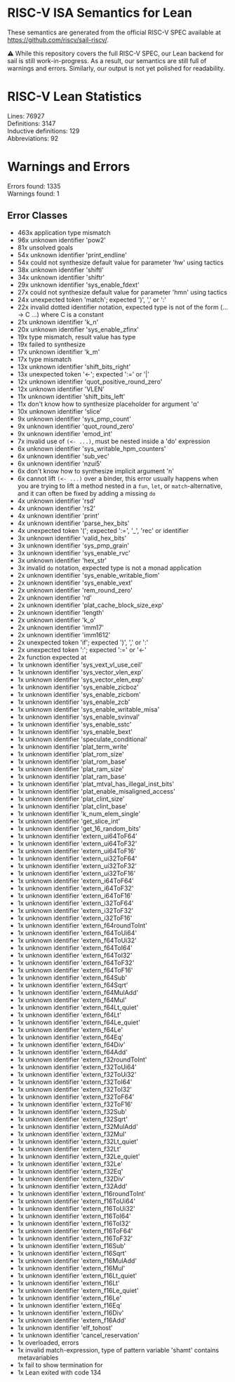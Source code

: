 # RISC-V ISA Semantics for Lean

These semantics are generated from the official RISC-V SPEC available at
https://github.com/riscv/sail-riscv/.

⚠️ While this repository covers the full RISC-V SPEC, our Lean backend for sail
is still work-in-progress. As a result, our semantics are still full of warnings
and errors. Similarly, our output is not yet polished for readability.
# RISC-V Lean Statistics

Lines: 76927  
Definitions: 3147  
Inductive definitions: 129  
Abbreviations: 92  

# Warnings and Errors

Errors found: 1335  
Warnings found: 1  

## Error Classes

- 463x application type mismatch
- 96x unknown identifier 'pow2'
- 81x unsolved goals
- 54x unknown identifier 'print_endline'
- 54x could not synthesize default value for parameter 'hw' using tactics
- 38x unknown identifier 'shiftl'
- 34x unknown identifier 'shiftr'
- 29x unknown identifier 'sys_enable_fdext'
- 27x could not synthesize default value for parameter 'hmn' using tactics
- 24x unexpected token 'match'; expected ')', ',' or ':'
- 22x invalid dotted identifier notation, expected type is not of the form (... → C ...) where C is a constant
- 21x unknown identifier 'k_n'
- 20x unknown identifier 'sys_enable_zfinx'
- 19x type mismatch, result value has type
- 19x failed to synthesize
- 17x unknown identifier 'k_m'
- 17x type mismatch
- 13x unknown identifier 'shift_bits_right'
- 13x unexpected token '←'; expected ':=' or '|'
- 12x unknown identifier 'quot_positive_round_zero'
- 12x unknown identifier 'VLEN'
- 11x unknown identifier 'shift_bits_left'
- 11x don't know how to synthesize placeholder for argument 'α'
- 10x unknown identifier 'slice'
- 9x unknown identifier 'sys_pmp_count'
- 9x unknown identifier 'quot_round_zero'
- 9x unknown identifier 'emod_int'
- 7x invalid use of `(<- ...)`, must be nested inside a 'do' expression
- 6x unknown identifier 'sys_writable_hpm_counters'
- 6x unknown identifier 'sub_vec'
- 6x unknown identifier 'nzui5'
- 6x don't know how to synthesize implicit argument 'n'
- 6x cannot lift `(<- ...)` over a binder, this error usually happens when you are trying to lift a method nested in a `fun`, `let`, or `match`-alternative, and it can often be fixed by adding a missing `do`
- 4x unknown identifier 'rsd'
- 4x unknown identifier 'rs2'
- 4x unknown identifier 'print'
- 4x unknown identifier 'parse_hex_bits'
- 4x unexpected token '('; expected ':=', '_', 'rec' or identifier
- 3x unknown identifier 'valid_hex_bits'
- 3x unknown identifier 'sys_pmp_grain'
- 3x unknown identifier 'sys_enable_rvc'
- 3x unknown identifier 'hex_str'
- 3x invalid `do` notation, expected type is not a monad application
- 2x unknown identifier 'sys_enable_writable_fiom'
- 2x unknown identifier 'sys_enable_vext'
- 2x unknown identifier 'rem_round_zero'
- 2x unknown identifier 'rd'
- 2x unknown identifier 'plat_cache_block_size_exp'
- 2x unknown identifier 'length'
- 2x unknown identifier 'k_o'
- 2x unknown identifier 'imm17'
- 2x unknown identifier 'imm1612'
- 2x unexpected token 'if'; expected ')', ',' or ':'
- 2x unexpected token ':'; expected ':=' or '←'
- 2x function expected at
- 1x unknown identifier 'sys_vext_vl_use_ceil'
- 1x unknown identifier 'sys_vector_vlen_exp'
- 1x unknown identifier 'sys_vector_elen_exp'
- 1x unknown identifier 'sys_enable_zicboz'
- 1x unknown identifier 'sys_enable_zicbom'
- 1x unknown identifier 'sys_enable_zcb'
- 1x unknown identifier 'sys_enable_writable_misa'
- 1x unknown identifier 'sys_enable_svinval'
- 1x unknown identifier 'sys_enable_sstc'
- 1x unknown identifier 'sys_enable_bext'
- 1x unknown identifier 'speculate_conditional'
- 1x unknown identifier 'plat_term_write'
- 1x unknown identifier 'plat_rom_size'
- 1x unknown identifier 'plat_rom_base'
- 1x unknown identifier 'plat_ram_size'
- 1x unknown identifier 'plat_ram_base'
- 1x unknown identifier 'plat_mtval_has_illegal_inst_bits'
- 1x unknown identifier 'plat_enable_misaligned_access'
- 1x unknown identifier 'plat_clint_size'
- 1x unknown identifier 'plat_clint_base'
- 1x unknown identifier 'k_num_elem_single'
- 1x unknown identifier 'get_slice_int'
- 1x unknown identifier 'get_16_random_bits'
- 1x unknown identifier 'extern_ui64ToF64'
- 1x unknown identifier 'extern_ui64ToF32'
- 1x unknown identifier 'extern_ui64ToF16'
- 1x unknown identifier 'extern_ui32ToF64'
- 1x unknown identifier 'extern_ui32ToF32'
- 1x unknown identifier 'extern_ui32ToF16'
- 1x unknown identifier 'extern_i64ToF64'
- 1x unknown identifier 'extern_i64ToF32'
- 1x unknown identifier 'extern_i64ToF16'
- 1x unknown identifier 'extern_i32ToF64'
- 1x unknown identifier 'extern_i32ToF32'
- 1x unknown identifier 'extern_i32ToF16'
- 1x unknown identifier 'extern_f64roundToInt'
- 1x unknown identifier 'extern_f64ToUi64'
- 1x unknown identifier 'extern_f64ToUi32'
- 1x unknown identifier 'extern_f64ToI64'
- 1x unknown identifier 'extern_f64ToI32'
- 1x unknown identifier 'extern_f64ToF32'
- 1x unknown identifier 'extern_f64ToF16'
- 1x unknown identifier 'extern_f64Sub'
- 1x unknown identifier 'extern_f64Sqrt'
- 1x unknown identifier 'extern_f64MulAdd'
- 1x unknown identifier 'extern_f64Mul'
- 1x unknown identifier 'extern_f64Lt_quiet'
- 1x unknown identifier 'extern_f64Lt'
- 1x unknown identifier 'extern_f64Le_quiet'
- 1x unknown identifier 'extern_f64Le'
- 1x unknown identifier 'extern_f64Eq'
- 1x unknown identifier 'extern_f64Div'
- 1x unknown identifier 'extern_f64Add'
- 1x unknown identifier 'extern_f32roundToInt'
- 1x unknown identifier 'extern_f32ToUi64'
- 1x unknown identifier 'extern_f32ToUi32'
- 1x unknown identifier 'extern_f32ToI64'
- 1x unknown identifier 'extern_f32ToI32'
- 1x unknown identifier 'extern_f32ToF64'
- 1x unknown identifier 'extern_f32ToF16'
- 1x unknown identifier 'extern_f32Sub'
- 1x unknown identifier 'extern_f32Sqrt'
- 1x unknown identifier 'extern_f32MulAdd'
- 1x unknown identifier 'extern_f32Mul'
- 1x unknown identifier 'extern_f32Lt_quiet'
- 1x unknown identifier 'extern_f32Lt'
- 1x unknown identifier 'extern_f32Le_quiet'
- 1x unknown identifier 'extern_f32Le'
- 1x unknown identifier 'extern_f32Eq'
- 1x unknown identifier 'extern_f32Div'
- 1x unknown identifier 'extern_f32Add'
- 1x unknown identifier 'extern_f16roundToInt'
- 1x unknown identifier 'extern_f16ToUi64'
- 1x unknown identifier 'extern_f16ToUi32'
- 1x unknown identifier 'extern_f16ToI64'
- 1x unknown identifier 'extern_f16ToI32'
- 1x unknown identifier 'extern_f16ToF64'
- 1x unknown identifier 'extern_f16ToF32'
- 1x unknown identifier 'extern_f16Sub'
- 1x unknown identifier 'extern_f16Sqrt'
- 1x unknown identifier 'extern_f16MulAdd'
- 1x unknown identifier 'extern_f16Mul'
- 1x unknown identifier 'extern_f16Lt_quiet'
- 1x unknown identifier 'extern_f16Lt'
- 1x unknown identifier 'extern_f16Le_quiet'
- 1x unknown identifier 'extern_f16Le'
- 1x unknown identifier 'extern_f16Eq'
- 1x unknown identifier 'extern_f16Div'
- 1x unknown identifier 'extern_f16Add'
- 1x unknown identifier 'elf_tohost'
- 1x unknown identifier 'cancel_reservation'
- 1x overloaded, errors 
- 1x invalid match-expression, type of pattern variable 'shamt' contains metavariables
- 1x fail to show termination for
- 1x Lean exited with code 134
